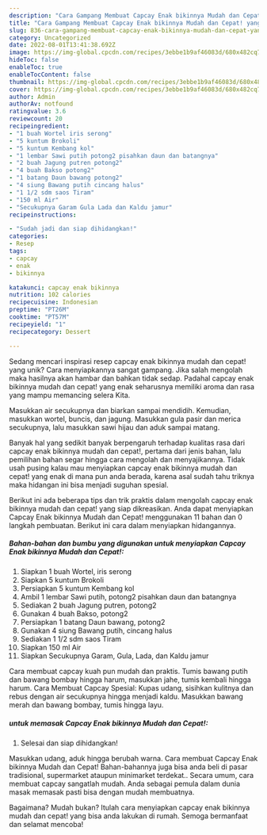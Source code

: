 ```yaml
---
description: "Cara Gampang Membuat Capcay Enak bikinnya Mudah dan Cepat! yang Mantap"
title: "Cara Gampang Membuat Capcay Enak bikinnya Mudah dan Cepat! yang Mantap"
slug: 836-cara-gampang-membuat-capcay-enak-bikinnya-mudah-dan-cepat-yang-mantap
category: Uncategorized
date: 2022-08-01T13:41:38.692Z
image: https://img-global.cpcdn.com/recipes/3ebbe1b9af46083d/680x482cq70/capcay-enak-bikinnya-mudah-dan-cepat-foto-resep-utama.jpg
hideToc: false
enableToc: true
enableTocContent: false
thumbnail: https://img-global.cpcdn.com/recipes/3ebbe1b9af46083d/680x482cq70/capcay-enak-bikinnya-mudah-dan-cepat-foto-resep-utama.jpg
cover: https://img-global.cpcdn.com/recipes/3ebbe1b9af46083d/680x482cq70/capcay-enak-bikinnya-mudah-dan-cepat-foto-resep-utama.jpg
author: Admin
authorAv: notfound
ratingvalue: 3.6
reviewcount: 20
recipeingredient:
- "1 buah Wortel iris serong"
- "5 kuntum Brokoli"
- "5 kuntum Kembang kol"
- "1 lembar Sawi putih potong2 pisahkan daun dan batangnya"
- "2 buah Jagung putren potong2"
- "4 buah Bakso potong2"
- "1 batang Daun bawang potong2"
- "4 siung Bawang putih cincang halus"
- "1 1/2 sdm saos Tiram"
- "150 ml Air"
- "Secukupnya Garam Gula Lada dan Kaldu jamur"
recipeinstructions:

- "Sudah jadi dan siap dihidangkan!"
categories:
- Resep
tags:
- capcay
- enak
- bikinnya

katakunci: capcay enak bikinnya 
nutrition: 102 calories
recipecuisine: Indonesian
preptime: "PT26M"
cooktime: "PT57M"
recipeyield: "1"
recipecategory: Dessert

---
```





Sedang mencari inspirasi resep capcay enak bikinnya mudah dan cepat! yang unik? Cara menyiapkannya sangat gampang. Jika salah mengolah maka hasilnya akan hambar dan bahkan tidak sedap. Padahal capcay enak bikinnya mudah dan cepat! yang enak seharusnya memiliki aroma dan rasa yang mampu memancing selera Kita.





Masukkan air secukupnya dan biarkan sampai mendidih. Kemudian, masukkan wortel, buncis, dan jagung. Masukkan gula pasir dan merica secukupnya, lalu masukkan sawi hijau dan aduk sampai matang.

Banyak hal yang sedikit banyak berpengaruh terhadap kualitas rasa dari capcay enak bikinnya mudah dan cepat!, pertama dari jenis bahan, lalu pemilihan bahan segar hingga cara mengolah dan menyajikannya. Tidak usah pusing kalau mau menyiapkan capcay enak bikinnya mudah dan cepat! yang enak di mana pun anda berada, karena asal sudah tahu triknya maka hidangan ini bisa menjadi suguhan spesial.






Berikut ini ada beberapa tips dan trik praktis dalam mengolah capcay enak bikinnya mudah dan cepat! yang siap dikreasikan. Anda dapat menyiapkan Capcay Enak bikinnya Mudah dan Cepat! menggunakan 11 bahan dan 0 langkah pembuatan. Berikut ini cara dalam menyiapkan hidangannya.

<!--inarticleads1-->

##### Bahan-bahan dan bumbu yang digunakan untuk menyiapkan Capcay Enak bikinnya Mudah dan Cepat!:

1. Siapkan 1 buah Wortel, iris serong
1. Siapkan 5 kuntum Brokoli
1. Persiapkan 5 kuntum Kembang kol
1. Ambil 1 lembar Sawi putih, potong2 pisahkan daun dan batangnya
1. Sediakan 2 buah Jagung putren, potong2
1. Gunakan 4 buah Bakso, potong2
1. Persiapkan 1 batang Daun bawang, potong2
1. Gunakan 4 siung Bawang putih, cincang halus
1. Sediakan 1 1/2 sdm saos Tiram
1. Siapkan 150 ml Air
1. Siapkan Secukupnya Garam, Gula, Lada, dan Kaldu jamur


Cara membuat capcay kuah pun mudah dan praktis. Tumis bawang putih dan bawang bombay hingga harum, masukkan jahe, tumis kembali hingga harum. Cara Membuat Capcay Spesial: Kupas udang, sisihkan kulitnya dan rebus dengan air secukupnya hingga menjadi kaldu. Masukkan bawang merah dan bawang bombay, tumis hingga layu. 

<!--inarticleads2-->

#####  untuk memasak Capcay Enak bikinnya Mudah dan Cepat!:


1. Selesai dan siap dihidangkan!

Masukkan udang, aduk hingga berubah warna. Cara membuat Capcay Enak bikinnya Mudah dan Cepat! Bahan-bahannya juga bisa anda beli di pasar tradisional, supermarket ataupun minimarket terdekat.. Secara umum, cara membuat capcay sangatlah mudah. Anda sebagai pemula dalam dunia masak memasak pasti bisa dengan mudah membuatnya. 

Bagaimana? Mudah bukan? Itulah cara menyiapkan capcay enak bikinnya mudah dan cepat! yang bisa anda lakukan di rumah. Semoga bermanfaat dan selamat mencoba!
